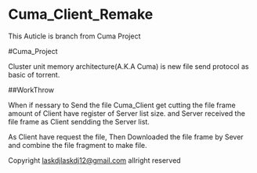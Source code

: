 # Cuma_Client_Remake

This Auticle is branch from Cuma Project

#Cuma_Project

Cluster unit memory architecture(A.K.A Cuma) is new file send protocol as basic of torrent.

##WorkThrow 

When if nessary to Send the file Cuma_Client get cutting the file frame amount of Client have register of Server list size.
and Server received the file frame as Client sendding the Server list.

As Client have request the file, Then Downloaded the file frame by Sever and combine the file fragment to make file.

Copyright laskdjlaskdj12@gmail.com allright reserved
